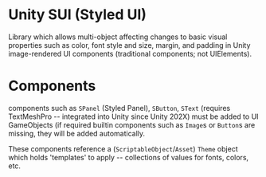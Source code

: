 # Unity SUI (Styled UI)
Library which allows multi-object affecting changes to basic visual properties such as color, font style and size, margin, and padding in Unity image-rendered UI components (traditional components; not UIElements).

# Components
components such as `SPanel` (Styled Panel), `SButton`, `SText` (requires TextMeshPro -- integrated into Unity since Unity 202X) must be added to UI GameObjects (if required builtin components such as `Image`s or `Button`s are missing, they will be added automatically. 

These components reference a (`ScriptableObject`/`Asset`) `Theme` object which holds 'templates' to apply -- collections of values for fonts, colors, etc.
